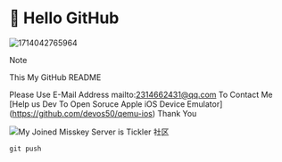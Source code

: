 # 👋 Hello GitHub #
![1714042765964](https://github.com/user-attachments/assets/d5b47682-dcc7-44c7-941a-a7d3c8c06112)
> [!NOTE]
> This My GitHub README

Please Use E-Mail Address mailto:2314662431@qq.com To Contact Me
[Help us Dev To Open Soruce Apple iOS Device Emulator] (https://github.com/devos50/qemu-ios) Thank You

![My Joined Misskey Server is Tickler 社区](https://tickler.cc)

`git push`